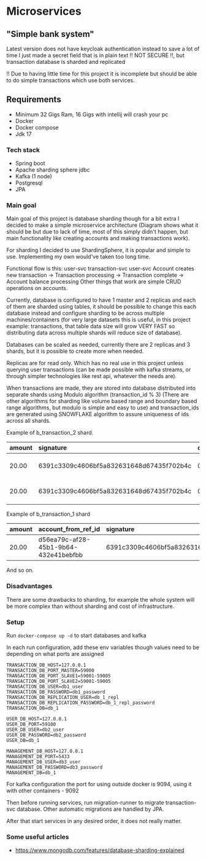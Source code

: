 # Microservices

## "Simple bank system"

Latest version does not have keycloak authentication
instead to save a lot of time I just made a secret field that is in plain text
!! NOT SECURE !!, but transaction database is sharded and replicated

!! Due to having little time for this project it is incomplete
but should be able to do simple transactions which use both services.

## Requirements

- Minimum 32 Gigs Ram, 16 Gigs with intellij will crash your pc
- Docker
- Docker compose
- Jdk 17

### Tech stack

- Spring boot
- Apache sharding sphere jdbc
- Kafka (1 node)
- Postgresql
- JPA

### Main goal

Main goal of this project is database sharding though for a bit extra I decided to make a
simple microservice architecture (Diagram shows what it should be but due to lack of time, most of this simply didn't happen, but
main functionality like creating accounts and making transactions work).

For sharding I decided to use ShardingSphere, it is popular and simple to use. Implementing my own would've taken too long time.

Functional flow is this:
user-svc transaction-svc user-svc
Account creates new transaction -> Transaction processing -> Transaction complete -> Account balance processing
Other things that work are simple CRUD operations on accounts.

Currently, database is configured to have 1 master and 2 replicas and
each of them are sharded using tables, it should be possible to change this
each database instead and configure sharding to be across multiple machines/containers (for very large datasets
this is useful, in this project example: transactions, that table data size will grow VERY FAST so distributing data across
multiple shards will reduce size of database).

Databases can be scaled as needed, currently there are 2 replicas and 3 shards, but it is
possible to create more when needed.

Replicas are for read only. Which has no real use in this project unless querying user transactions (can be made possible with kafka streams,
or through simpler technologies like rest api, whatever the needs are).

When transactions are made, they are stored into database distributed into separate shards using Modulo algorithm
(transaction_id % 3) (There are other algorithms for sharding like volume based range and boundary based range algorithms, but modulo is simple and easy to use) and transaction_ids are generated using SNOWFLAKE algorithm to assure uniqueness of ids across all shards.

Example of b_transaction_2 shard.

| amount | signature                                | currency_id_ref | transaction_type | datetime                   | completed                  | transaction_id     | account_from_ref_id                  | account_to_ref_id                    |
| :----- | :--------------------------------------- | :-------------- | :--------------- | :------------------------- | :------------------------- | :----------------- | :----------------------------------- | :----------------------------------- |
| 20.00  | 6391c3309c4606bf5a832631648d67435f702b4c | 0               | 1                | 2023-06-09 18:26:23.896924 | 2023-06-09 18:26:23.906630 | 873980478783225857 | d56ea79c-af28-45b1-9b64-432e41bebfbb | 8b9ba8e7-c8ed-4146-a3a1-b63d2711dfbc |
| 20.00  | 6391c3309c4606bf5a832631648d67435f702b4c | 0               | 1                | 2023-06-09 18:26:24.633946 | 2023-06-09 18:26:24.638181 | 873980481832484864 | d56ea79c-af28-45b1-9b64-432e41bebfbb | 8b9ba8e7-c8ed-4146-a3a1-b63d2711dfbc |

Example of b_transaction_1 shard

| amount | account_from_ref_id                  | signature                                | currency_id_ref | account_to_ref_id                    | transaction_type | datetime                   | completed                  | transaction_id     |
| :----- | :----------------------------------- | :--------------------------------------- | :-------------- | :----------------------------------- | :--------------- | :------------------------- | :------------------------- | :----------------- |
| 20.00  | d56ea79c-af28-45b1-9b64-432e41bebfbb | 6391c3309c4606bf5a832631648d67435f702b4c | 0               | 8b9ba8e7-c8ed-4146-a3a1-b63d2711dfbc | 1                | 2023-06-09 01:19:55.993604 | 2023-06-09 01:19:55.997918 | 873722160374349825 |

And so on.

### Disadvantages

There are some drawbacks to sharding, for example the whole system will be more complex than without sharding and cost of infrastructure.

### Setup

Run `docker-compose up -d` to start databases and kafka

In each run configuration, add these env variables
though values need to be depending on what ports are assigned

```dotenv
TRANSACTION_DB_HOST=127.0.0.1
TRANSACTION_DB_PORT_MASTER=59000
TRANSACTION_DB_PORT_SLAVE1=59001-59005
TRANSACTION_DB_PORT_SLAVE2=59001-59005
TRANSACTION_DB_USER=db1_user
TRANSACTION_DB_PASSWORD=db1_password
TRANSACTION_DB_REPLICATION_USER=db_1_repl
TRANSACTION_DB_REPLICATION_PASSWORD=db_1_repl_password
TRANSACTION_DB=db_1

USER_DB_HOST=127.0.0.1
USER_DB_PORT=59100
USER_DB_USER=db2_user
USER_DB_PASSWORD=db2_password
USER_DB=db_1

MANAGEMENT_DB_HOST=127.0.0.1
MANAGEMENT_DB_PORT=5433
MANAGEMENT_DB_USER=db3_user
MANAGEMENT_DB_PASSWORD=db3_password
MANAGEMENT_DB=db_1
```

For kafka configuration the port for using outside docker is 9094, using it with other containers - 9092

Then before running services, run migration-runner to migrate transaction-svc database.
Other automatic migrations are handled by JPA.

After that start services in any desired order, it does not really matter.


### Some useful articles

- https://www.mongodb.com/features/database-sharding-explained